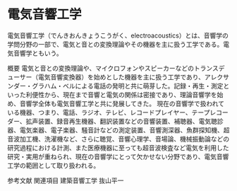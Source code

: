 # 電気音響工学

電気音響工学（でんきおんきょうこうがく、electroacoustics）とは、音響学の学問分野の一部で、電気と音との変換理論やその機器を主に扱う工学である。電気音響学ともいう。

概要
電気と音との変換理論や、マイクロフォンやスピーカーなどのトランスデューサー（電気音響変換器）を始めとした機器を主に扱う工学であり、アレクサンダー・グラハム・ベルによる電話の発明と共に萌芽した。記録・再生・測定といった利便性から、現在まで音響と電気の関係は密接であり、理論音響学を始め、音響学全体も電気音響工学と共に発展してきた。
現在の音響学で扱われている機器、つまり、電話、ラジオ、テレビ、レコードプレイヤー、テープレコーダー、拡声装置、録音再生機器、翻訳装置などの音響装置、補聴器、電気聴診器、電気楽器、電子楽器、騒音計などの測定装置、音響測深器、魚群探知機、超音波加工機、洗濯機など、さらに聴覚、音響心理学、音場論、機械振動論などの研究過程における計測、また医療機器に至っても超音波検査など電気を利用した研究・実用が重ねられ、現在の音響学にとって欠かせない分野であり、電気音響工学の範囲として取り扱われる。

参考文献
関連項目
建築音響工学
抜山平一